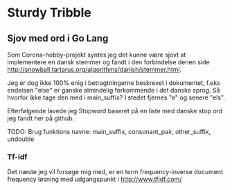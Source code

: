 # Sturdy Tribble
## Sjov med ord i Go Lang

Som Corona-hobby-projekt syntes jeg det kunne være sjovt at implementere en dansk stemmer og fandt i den forbindelse denen side http://snowball.tartarus.org/algorithms/danish/stemmer.html.

Jeg er dog ikke 100% enig i betragtningerne beskrevet i dokumentet, f.eks endelsen "else" er ganske almindelig forkommende i det danske sprog. Så hvorfor ikke tage den med i main_suffix?
I stedet fjernes "e" og senere "els".

Efterfølgende lavede jeg Stopword baseret på en liste med danske stop ord jeg fandt her på github.

TODO: Brug funktions navne: main_suffix, consonant_pair, other_suffix, undouble

### Tf-idf

Det næste jeg vil forsøge mig med, er en term frequency-inverse document frequency løsning med udgangspunkt i http://www.tfidf.com/
